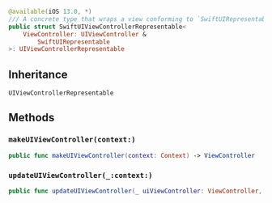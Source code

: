 
``` swift
@available(iOS 13.0, *)
/// A concrete type that wraps a view conforming to `SwiftUIRepresentable` and enables using it in SwiftUI via `UIViewControllerRepresentable`
public struct SwiftUIViewControllerRepresentable<
    ViewController: UIViewController &
        SwiftUIRepresentable
>: UIViewControllerRepresentable 
```

## Inheritance

`UIViewControllerRepresentable`

## Methods

### `makeUIViewController(context:)`

``` swift
public func makeUIViewController(context: Context) -> ViewController 
```

### `updateUIViewController(_:context:)`

``` swift
public func updateUIViewController(_ uiViewController: ViewController, context: Context) 
```
